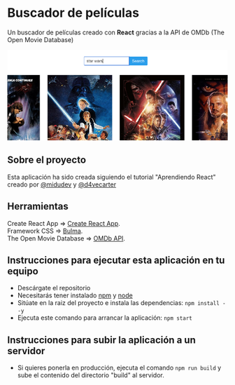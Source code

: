 # Buscador de películas

Un buscador de películas creado con **React** gracias a la API de OMDb (The Open Movie Database)


![preview](preview.png)


## Sobre el proyecto

Esta aplicación ha sido creada siguiendo el tutorial "Aprendiendo React" creado por [@midudev](https://twitter.com/midudev) y [@d4vecarter](https://twitter.com/d4vecarter) 


## Herramientas

Create React App => [Create React App](https://github.com/facebook/create-react-app).  
Framework CSS => [Bulma](https://bulma.io).  
The Open Movie Database => [OMDb API](http://www.omdbapi.com).  


## Instrucciones para ejecutar esta aplicación en tu equipo

* Descárgate el repositorio
* Necesitarás tener instalado [npm](https://www.npmjs.com) y [node](https://nodejs.org/es/)
* Sitúate en la raiz del proyecto e instala las dependencias: `npm install --y`
* Ejecuta este comando para arrancar la aplicación: `npm start`


## Instrucciones para subir la aplicación a un servidor

* Si quieres ponerla en producción, ejecuta el comando `npm run build` y sube el contenido del directorio "build" al servidor.
